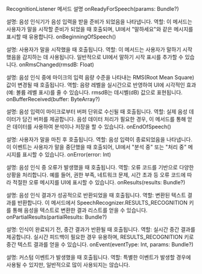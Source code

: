 RecognitionListener 메서드 설명
onReadyForSpeech(params: Bundle?)

설명: 음성 인식기가 음성 입력을 받을 준비가 되었음을 나타냅니다.
역할: 이 메서드는 사용자가 말을 시작할 준비가 되었을 때 호출되며, UI에서 "말하세요"와 같은 메시지를 표시할 때 유용합니다.
onBeginningOfSpeech()

설명: 사용자가 말을 시작했을 때 호출됩니다.
역할: 이 메서드는 사용자가 말하기 시작했음을 감지하는 데 사용됩니다. 일반적으로 UI에서 말하기 시작 표시를 추가할 수 있습니다.
onRmsChanged(rmsdB: Float)

설명: 음성 인식 중에 마이크의 입력 음량 수준을 나타내는 RMS(Root Mean Square) 값이 변경될 때 호출됩니다.
역할: 음량 레벨을 실시간으로 반영하여 UI에 시각적인 효과(예: 볼륨 레벨 표시)를 줄 수 있습니다. rmsdB는 데시벨(dB) 값으로 표현됩니다.
onBufferReceived(buffer: ByteArray?)

설명: 음성 입력이 마이크로부터 버퍼 단위로 수신될 때 호출됩니다.
역할: 실제 음성 데이터가 담긴 버퍼를 제공합니다. 음성 데이터 처리가 필요한 경우, 이 메서드를 통해 얻은 데이터를 사용하여 분석이나 저장을 할 수 있습니다.
onEndOfSpeech()

설명: 사용자가 말을 마친 후 호출됩니다.
역할: 음성 입력이 종료되었음을 나타냅니다. 이 이벤트는 사용자가 말을 중단했을 때 호출되어, UI에서 "분석 중" 또는 "처리 중" 메시지를 표시할 수 있습니다.
onError(error: Int)

설명: 음성 인식 중 오류가 발생했을 때 호출됩니다.
역할: 오류 코드를 기반으로 다양한 상황을 처리합니다. 예를 들어, 권한 부족, 네트워크 문제, 시간 초과 등 오류 코드에 따라 적절한 오류 메시지를 UI에 표시할 수 있습니다.
onResults(results: Bundle?)

설명: 음성 인식 결과가 성공적으로 반환되었을 때 호출됩니다.
역할: 변환된 텍스트 결과를 반환합니다. 이 메서드에서 SpeechRecognizer.RESULTS_RECOGNITION 키를 통해 음성을 텍스트로 변환한 결과 리스트를 얻을 수 있습니다.
onPartialResults(partialResults: Bundle?)

설명: 인식이 완료되기 전, 중간 결과가 반환될 때 호출됩니다.
역할: 실시간 중간 결과를 제공합니다. 실시간 피드백이 필요한 경우 유용하며, RESULTS_RECOGNITION 키로 중간 텍스트 결과를 얻을 수 있습니다.
onEvent(eventType: Int, params: Bundle?)

설명: 커스텀 이벤트가 발생했을 때 호출됩니다.
역할: 특별한 이벤트가 발생할 경우에 사용될 수 있지만, 일반적으로 많이 사용되지는 않습니다.